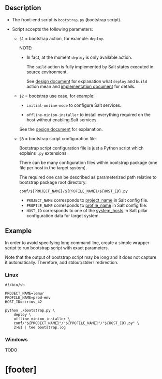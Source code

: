 
## Description ##

*   The front-end script is `bootstrap.py` (bootstrap script).

*   Script accepts the following parameters:

    *   `$1` = bootstrap action, for example: `deploy`.

        NOTE:

        *   In fact, at the moment `deploy` is only available action.

            The `build` action is fully implemented by Salt states executed
            in source environment.

            See [design document][1] for explanation what `deploy` and `build`
            action mean and [implementation document][2] for details.

    *   `$2` = bootstrap use case, for example:

        *   `initial-online-node` to configure Salt services.

        *   `offline-minion-installer` to install everything required on
            the host without enabling Salt services.

        See the [design document][1] for explanation.

    *   `$3` = bootstrap script configuration file.

        Bootstrap script configuration file is just a Python script
        which explains `.py` extensions.

        There can be many configuration files within bootstrap package
        (one file per host in the target system).

        The required one can be described as parameterized path
        relative to bootstrap package root directory:
        ```
        conf/${PROJECT_NAME}/${PROFILE_NAME}/${HOST_ID}.py
        ```

        *   `PROJECT_NAME` corresponds to [project_name][3] in Salt config file.
        *   `PROFILE_NAME` corresponds to [profile_name][4] in Salt config file.
        *   `HOST_ID` corresponds to one of the [system_hosts][5] in
            Salt pillar configuration data for target system.

## Example ##

In order to avoid specifying long command line, create a simple wrapper
script to run bootstrap script with exact parameters.

Note that the output of bootstrap script may be long and it does not
capture it automatically. Therefore, add stdout/stderr redirection.

### Linux ###

```
#!/bin/sh

PROJECT_NAME=lemur
PROFILE_NAME=prod-env
HOST_ID=sirius_42

python ./bootstrap.py \
    deploy \
    offline-minion-installer \
    conf/"${PROJECT_NAME}"/"${PROFILE_NAME}"/"${HOST_ID}.py" \
    2>&1 | tee bootstrap.log

```

### Windows ###

TODO

# [footer] #

[1]: /docs/bootstrap/design.md
[2]: /docs/bootstrap/implementation.md
[3]: /docs/configs/common/this_system_keys/project_name/readme.md
[4]: /docs/configs/common/this_system_keys/profile_name/readme.md
[5]: /docs/pillars/common/system_hosts/readme.md

